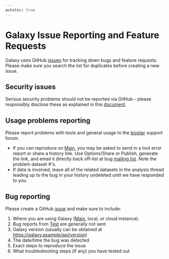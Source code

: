 ```yaml
---
autotoc: true
---
```


# Galaxy Issue Reporting and Feature Requests

Galaxy uses GitHub [issues](https://github.com/galaxyproject/galaxy/issues) for tracking down bugs and feature requests. Please make sure you search the list for duplicates before creating a new issue.

## Security issues

Serious security problems should not be reported via GitHub - please responsibly disclose these as explained in this [document](https://github.com/galaxyproject/galaxy/blob/dev/CONTRIBUTING.md).

## Usage problems reporting

Please report problems with tools and general usage to the [biostar](/src/support/biostar/index.md) support forum.

* If you can reproduce on [Main](/src/main/index.md), you may be asked to send in a tool error report or share a history link. Use Options/Share or Publish, generate the link, and email it directly back off-list at bug [mailing list](galaxy-bugs@lists.galaxyproject.org). Note the problem dataset #'s. 
* If data is involved, leave all of the related datasets in the analysis thread leading up to the bug in your history undeleted until we have responded to you.

## Bug reporting

Please create a GitHub [issue](https://github.com/galaxyproject/galaxy/issues) and make sure to include:

1. Where you are using Galaxy ([Main](/src/main/index.md), local, or cloud instance). 
1. Bug reports from [Test](/src/test/index.md) are generally not sent
1. Galaxy version (usually can be obtained at https://galaxy.example/api/version)
1. The date/time the bug was detected
1. Exact steps to reproduce the issue
1. What troubleshooting steps (if any) you have tested out
